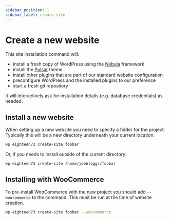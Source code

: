 ```yaml
---
sidebar_position: 1
sidebar_label: create-site
---
```


# Create a new website

This site installation command will:

- install a fresh copy of WordPress using the [Nebula](https://github.com/eighteen73/nebula) framework
- install the [Pulsar](https://github.com/eighteen73/pulsar) theme
- install other plugins that are part of our standard website configuration
- preconfigure WordPress and the installed plugins to our preference
- start a fresh git repostiory

It will interactively ask for installation details (e.g. database credentials) as needed.

## Install a new website

When setting up a new website you need to specify a folder for the project. Typically this will be a new directory underneath your current location.

```bash
wp eighteen73 create-site foobar
```

Or, if you needs to install outside of the current directory:

```bash
wp eighteen73 create-site /home/joebloggs/foobar
```

## Installing with WooCommerce

To pre-install WooCommerce with the new project you should add `--woocommerce` to the command. This must be run at the time of website creation.

```bash
wp eighteen73 create-site foobar --woocommerce
```

